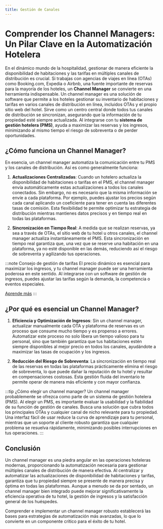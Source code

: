 ```yaml
---
title: Gestión de Canales
---
```


# Comprender los Channel Managers: Un Pilar Clave en la Automatización Hotelera

En el dinámico mundo de la hospitalidad, gestionar de manera eficiente la disponibilidad de habitaciones y las tarifas en múltiples canales de distribución es crucial. Si trabajas con agencias de viajes en línea (OTAs) como Booking.com, Expedia o Airbnb, una fuente importante de reservas para la mayoría de los hoteles, un **Channel Manager** se convierte en una herramienta indispensable. Un channel manager es una solución de software que permite a los hoteles gestionar su inventario de habitaciones y tarifas en varios canales de distribución en línea, incluidos OTAs y el propio sitio web del hotel. Sirve como un centro central donde todos tus canales de distribución se sincronizan, asegurando que la información de tu propiedad esté siempre actualizada. Al integrarse con tu **sistema de gestión hotelera (PMS)**, ayuda a maximizar las reservas y los ingresos, minimizando al mismo tiempo el riesgo de sobreventa o de perder oportunidades.

## ¿Cómo funciona un Channel Manager?

En esencia, un channel manager automatiza la comunicación entre tu PMS y los canales de distribución. Así es como generalmente funciona:

1. **Actualizaciones Centralizadas**: Cuando un hotelero actualiza la disponibilidad de habitaciones o tarifas en el PMS, el channel manager envía automáticamente estas actualizaciones a todos los canales conectados. Sin embargo, no es necesario que la misma información se envíe a cada plataforma. Por ejemplo, puedes ajustar los precios según cada canal aplicando un coeficiente para tener en cuenta las diferentes tasas de comisión. Esta flexibilidad te permite optimizar tu estrategia de distribución mientras mantienes datos precisos y en tiempo real en todas las plataformas.

2. **Sincronización en Tiempo Real**: A medida que se realizan reservas, ya sea a través de OTAs, el sitio web de tu hotel u otros canales, el channel manager actualiza instantáneamente el PMS. Esta sincronización en tiempo real garantiza que, una vez que se reserve una habitación en una plataforma, ya no esté disponible en las demás, reduciendo así el riesgo de sobreventa y agilizando tus operaciones.

:::note Consejo de gestión de tarifas
El precio dinámico es esencial para maximizar los ingresos, y tu channel manager puede ser una herramienta poderosa en este sentido. Al integrarse con un software de gestión de ingresos, puedes ajustar las tarifas según la demanda, la competencia o eventos especiales.

[Aprende más](../operational/revenue-pricing.md)
:::

## ¿Por qué es esencial un Channel Manager?

1. **Eficiencia y Optimización de Ingresos**: Sin un channel manager, actualizar manualmente cada OTA y plataforma de reservas es un proceso que consume mucho tiempo y es propenso a errores. Automatizar este proceso no solo libera un tiempo valioso para tu personal, sino que también garantiza que tus habitaciones estén siempre disponibles al mejor precio en todos los canales, ayudándote a maximizar las tasas de ocupación y los ingresos.

2. **Reducción del Riesgo de Sobreventa**: La sincronización en tiempo real de las reservas en todas las plataformas prácticamente elimina el riesgo de sobreventa, lo que puede dañar la reputación de tu hotel y resultar en compensaciones costosas. Esta gestión fluida del inventario te permite operar de manera más eficiente y con mayor confianza.

:::tip ¿Cómo elegir un channel manager?
Un channel manager probablemente se ofrezca como parte de un sistema de gestión hotelera (PMS). Al elegir un PMS, es importante evaluar la usabilidad y la fiabilidad de su función de gestión de canales. Busca una solución que cubra todos los principales OTAs y cualquier canal de nicho relevante para tu propiedad. Una interfaz fácil de usar reduce la curva de aprendizaje para tu personal, mientras que un soporte al cliente robusto garantiza que cualquier problema se resuelva rápidamente, minimizando posibles interrupciones en tus operaciones.
:::

## Conclusión

Un channel manager es una piedra angular en las operaciones hoteleras modernas, proporcionando la automatización necesaria para gestionar múltiples canales de distribución de manera efectiva. Al centralizar y automatizar las actualizaciones de disponibilidad de habitaciones y tarifas, garantiza que tu propiedad siempre se presente de manera precisa y óptima en todas las plataformas. Aunque a menudo se da por sentado, un channel manager bien integrado puede mejorar significativamente la eficiencia operativa de tu hotel, la gestión de ingresos y la satisfacción general de los huéspedes.

Comprender e implementar un channel manager robusto establecerá las bases para estrategias de automatización más avanzadas, lo que lo convierte en un componente crítico para el éxito de tu hotel.
